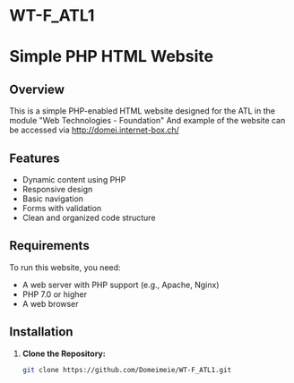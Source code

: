 # WT-F_ATL1
# Simple PHP HTML Website

## Overview

This is a simple PHP-enabled HTML website designed for the ATL in the module "Web Technologies - Foundation"
And example of the website can be accessed via http://domei.internet-box.ch/

## Features

- Dynamic content using PHP
- Responsive design
- Basic navigation
- Forms with validation
- Clean and organized code structure

## Requirements

To run this website, you need:

- A web server with PHP support (e.g., Apache, Nginx)
- PHP 7.0 or higher
- A web browser

## Installation

1. **Clone the Repository:**

   ```bash
   git clone https://github.com/Domeimeie/WT-F_ATL1.git
